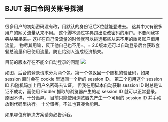 ## BJUT 弱口令网关账号探测 ##
----
很多用户的初始密码没有改，用默认的身份证后X位就能登进去。
这其中又有很多用户的网关流量从来不用。
这个脚本通过字典跑出没改密码的用户。~~不要问我字典从哪里来。~~
这样在自己没流量的时候就可以挑选那些从来不用的幽灵账户借用流量。
物尽其用嘛，反正他自己也不用=。=
2.0版本还可以自动登录后台获取套餐总流量和已使用流量，防止给别人造成经济损失。


目前的版本存在不能全自动登录的问题
![](http://i4.tietuku.com/4a0f53b1558c94ce.png)

如图，后台的登录请求分为两个包。第一个包返回一个随机的验证码，如果 session 超时会在 cookie 里返回一个新的 session ID。
第二个包用这个 session ID 和随机码加上用户名密码去认证。
但我在用脚本自动获取 session ID 时总是认证不成功，而使用 Fiddler 抓取的浏览器产生的老 session ID 就可以正常登录。原因不详，十分诡异。
目前只能使用浏览器先产生一个可用的 session ID 并手动放到代码里执行。
十分蛋疼，不过也算凑合能用。

如果哪位有解决方案请务必告诉我。
